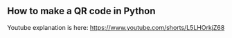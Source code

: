 ## How to make a QR code in Python

Youtube explanation is here: https://www.youtube.com/shorts/L5LHOrkjZ68


